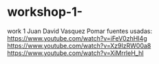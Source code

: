 # workshop-1-
work 1 Juan David Vasquez Pomar
fuentes usadas:
https://www.youtube.com/watch?v=iFeV0zhHI4g
https://www.youtube.com/watch?v=Xz9IzRW00a8
https://www.youtube.com/watch?v=XiMrrleH_hI
